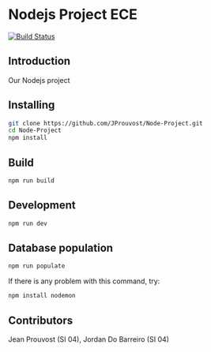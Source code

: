 # Nodejs Project ECE

[![Build Status](https://travis-ci.com/JProuvost/Node-Project.svg?branch=master)](https://travis-ci.com/JProuvost/Node-Project)

## Introduction

Our Nodejs project

## Installing

```bash
git clone https://github.com/JProuvost/Node-Project.git
cd Node-Project
npm install
```

## Build

```bash
npm run build
```

## Development

```bash
npm run dev
```

## Database population

```bash
npm run populate
```

If there is any problem with this command, try:
```bash
npm install nodemon
```

## Contributors

Jean Prouvost (SI 04),
Jordan Do Barreiro (SI 04)
